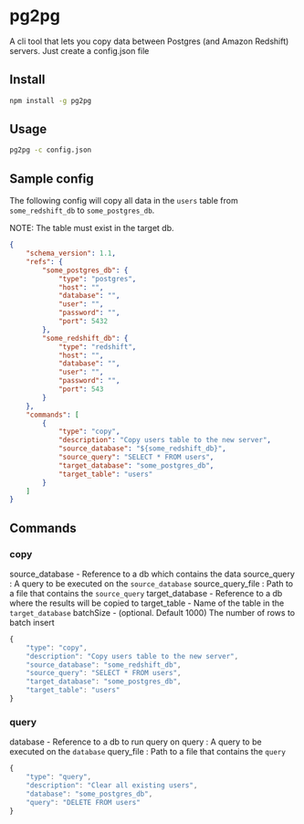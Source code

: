 # pg2pg

A cli tool that lets you copy data between Postgres (and Amazon Redshift) servers. Just create a config.json file

## Install

```sh
npm install -g pg2pg
```

## Usage

```sh
pg2pg -c config.json
```

## Sample config

The following config will copy all data in the `users` table from `some_redshift_db` to `some_postgres_db`.

NOTE: The table must exist in the target db.

```json
{
    "schema_version": 1.1,
    "refs": {
        "some_postgres_db": {
            "type": "postgres",
            "host": "",
            "database": "",
            "user": "",
            "password": "",
            "port": 5432
        },
        "some_redshift_db": {
            "type": "redshift",
            "host": "",
            "database": "",
            "user": "",
            "password": "",
            "port": 543
        }
    },
    "commands": [
        {
            "type": "copy",
            "description": "Copy users table to the new server",
            "source_database": "${some_redshift_db}",
            "source_query": "SELECT * FROM users",
            "target_database": "some_postgres_db",
            "target_table": "users"
        }
    ]
}

```

## Commands

### copy
source_database <string> - Reference to a db which contains the data
source_query <string>: A query to be executed on the `source_database`
source_query_file <string>: Path to a file that contains the `source_query`
target_database <string> - Reference to a db where the results will be copied to
target_table <string> - Name of the table in the `target_database`
batchSize <number> - (optional. Default 1000) The number of rows to batch insert

```js
{
    "type": "copy",
    "description": "Copy users table to the new server",
    "source_database": "some_redshift_db",
    "source_query": "SELECT * FROM users",
    "target_database": "some_postgres_db",
    "target_table": "users"
}
```

### query
database <string> - Reference to a db to run query on
query <string>: A query to be executed on the `database`
query_file <string>: Path to a file that contains the `query`

```js
{
    "type": "query",
    "description": "Clear all existing users",
    "database": "some_postgres_db",
    "query": "DELETE FROM users"
}
```

